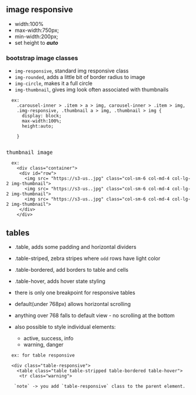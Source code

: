 ## image responsive

- width:100%
- max-width:750px;
- min-width:200px;
- set height to ***auto***

### bootstrap image classes

- `img-responsive`, standard img responsive class
- `img-rounded`, adds a little bit of border radius to image
- `img-circle`, makes it a full circle
- `img-thumbnail`, gives img look often associated with thumbnails

```
  ex:
    .carousel-inner > .item > a > img, carousel-inner > .item > img,
    .img-responsive, .thumbnail a > img, .thumbnail > img {
      display: block;
      max-width:100%;
      height:auto;

    }


```


<kbd>thumbnail image</kbd>

```
  ex:
    <div class="container">
     <div id="row">
       <img src= "https://s3-us..jpg" class="col-sm-6 col-md-4 col-lg-2 img-thumbnail">
       <img src= "https://s3-us..jpg" class="col-sm-6 col-md-4 col-lg-2 img-thumbnail">
       <img src= "https://s3-us..jpg" class="col-sm-6 col-md-4 col-lg-2 img-thumbnail">
     </div>
    </div>

```

## tables

- .table, adds some padding and horizontal dividers
- .table-striped, zebra stripes where `odd` rows have light color
- .table-bordered, add borders to table and cells
- .table-hover, adds hover state styling

- there is only one breakpoint for responsive tables
- default(under 768px) allows horizontal scrolling
- anything over 768 falls to default view - no scrolling at the bottom

- also possible to style individual elements:
  + active, success, info
  + warning, danger


```
  ex: for table responsive

  <div class="table-responsive">
    <table class="table table-stripped table-bordered table-hover">
     <tr class="warning">

   `note` -> you add `table-responsive` class to the parent element. 


```


















